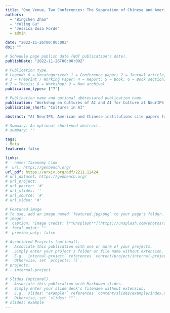 ```yaml
---
title: "One Venue, Two Conferences: The Separation of Chinese and American Citation Networks"
authors:
  - "Bingchen Zhao"
  - "Yuling Gu"
  - "Jessica Zosa Forde"
  - admin

date: "2022-11-26T00:00:00Z"
doi: ""

# Schedule page publish date (NOT publication's date).
publishDate: "2022-11-26T00:00:00Z"

# Publication type.
# Legend: 0 = Uncategorized; 1 = Conference paper; 2 = Journal article;
# 3 = Preprint / Working Paper; 4 = Report; 5 = Book; 6 = Book section;
# 7 = Thesis; 8 = Workshop; 9 = Non archival
publication_types: ["7"]

# Publication name and optional abbreviated publication name.
publication: "Workshop on Cultures of AI and AI for Culture at NeurIPS 2022"
publication_short: "Cultures in AI"

abstract: "At NeurIPS, American and Chinese institutions cite papers from each other's regions substantially less than they cite endogamously. We build a citation graph to quantify this divide, compare it to European connectivity, and discuss the causes and consequences of the separation."

# Summary. An optional shortened abstract.
# summary: ""

tags:
- Meta
featured: false

links:
# - name: Taxonomy Link
#  url: https://genbench.org/
url_pdf: https://arxiv.org/pdf/2211.12424
# url_dataset: https://genbench.org/
# url_project:
# url_poster: '#'
# url_slides: ''
# url_source: '#'
# url_video: '#'

# Featured image
# To use, add an image named `featured.jpg/png` to your page's folder.
# image:
#  caption: 'Image credit: [**Unsplash**](https://unsplash.com/photos/s9CC2SKySJM)'
#  focal_point: ""
#  preview_only: false

# Associated Projects (optional).
#   Associate this publication with one or more of your projects.
#   Simply enter your project's folder or file name without extension.
#   E.g. `internal-project` references `content/project/internal-project/index.md`.
#   Otherwise, set `projects: []`.
# projects:
# - internal-project

# Slides (optional).
#   Associate this publication with Markdown slides.
#   Simply enter your slide deck's filename without extension.
#   E.g. `slides: "example"` references `content/slides/example/index.md`.
#   Otherwise, set `slides: ""`.
# slides: example
---
```

